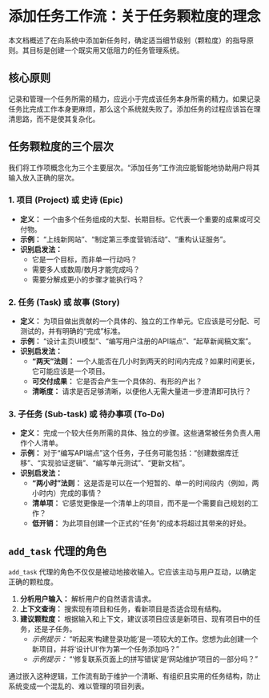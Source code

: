 # 添加任务工作流：关于任务颗粒度的理念

本文档概述了在向系统中添加新任务时，确定适当细节级别（颗粒度）的指导原则。其目标是创建一个既实用又低阻力的任务管理系统。

## 核心原则

记录和管理一个任务所需的精力，应远小于完成该任务本身所需的精力。如果记录任务比完成工作本身更麻烦，那么这个系统就失败了。添加任务的过程应该旨在理清思路，而不是使其复杂化。

## 任务颗粒度的三个层次

我们将工作项概念化为三个主要层次。“添加任务”工作流应能智能地协助用户将其输入放入正确的层次。

### 1. 项目 (Project) 或 史诗 (Epic)

*   **定义：** 一个由多个任务组成的大型、长期目标。它代表一个重要的成果或可交付物。
*   **示例：** “上线新网站”、“制定第三季度营销活动”、“重构认证服务”。
*   **识别启发法：**
    *   它是一个目标，而非单一行动吗？
    *   需要多人或数周/数月才能完成吗？
    *   需要分解成更小的步骤才能执行吗？

### 2. 任务 (Task) 或 故事 (Story)

*   **定义：** 为项目做出贡献的一个具体的、独立的工作单元。它应该是可分配、可测试的，并有明确的“完成”标准。
*   **示例：** “设计主页UI模型”、“编写用户注册的API端点”、“起草新闻稿文案”。
*   **识别启发法：**
    *   **“两天”法则：** 一个人能否在几小时到两天的时间内完成？如果时间更长，它可能应该是一个项目。
    *   **可交付成果：** 它是否会产生一个具体的、有形的产出？
    *   **清晰度：** 请求是否足够清晰，以便他人无需大量进一步澄清即可执行？

### 3. 子任务 (Sub-task) 或 待办事项 (To-Do)

*   **定义：** 完成一个较大任务所需的具体、独立的步骤。这些通常被任务负责人用作个人清单。
*   **示例：** 对于“编写API端点”这个任务，子任务可能包括：“创建数据库迁移”、“实现验证逻辑”、“编写单元测试”、“更新文档”。
*   **识别启发法：**
    *   **“两小时”法则：** 这是否是可以在一个短暂的、单一的时间段内（例如，两小时内）完成的事情？
    *   **清单项：** 它感觉更像是一个清单上的项目，而不是一个需要自己规划的工作？
    *   **低开销：** 为此项目创建一个正式的“任务”的成本将超过其带来的好处。

## `add_task` 代理的角色

`add_task` 代理的角色不仅仅是被动地接收输入。它应该主动与用户互动，以确定正确的颗粒度。

1.  **分析用户输入：** 解析用户的自然语言请求。
2.  **上下文查询：** 搜索现有项目和任务，看新项目是否适合现有结构。
3.  **建议颗粒度：** 根据输入和上下文，建议该项目应该是新项目、现有项目中的任务，还是子任务。
    *   *示例提示：* “听起来‘构建登录功能’是一项较大的工作。您想为此创建一个新项目，并将‘设计UI’作为第一个任务添加吗？”
    *   *示例提示：* “‘修复联系页面上的拼写错误’是‘网站维护’项目的一部分吗？”

通过嵌入这种逻辑，工作流有助于维护一个清晰、有组织且实用的任务结构，防止系统变成一个混乱的、难以管理的项目列表。
